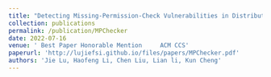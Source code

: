```yaml
---
title: "Detecting Missing-Permission-Check Vulnerabilities in Distributed Cloud Systems"
collection: publications
permalink: /publication/MPChecker
date: 2022-07-16
venue: ' Best Paper Honorable Mention     ACM CCS'
paperurl: 'http://lujiefsi.github.io/files/papers/MPChecker.pdf'
authors: 'Jie Lu, Haofeng Li, Chen Liu, Lian li, Kun Cheng'
---
```

